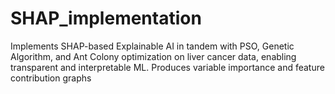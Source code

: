 # SHAP_implementation
Implements SHAP-based Explainable AI in tandem with PSO, Genetic Algorithm, and Ant Colony optimization on liver cancer data, enabling transparent and interpretable ML. Produces variable importance and feature contribution graphs
